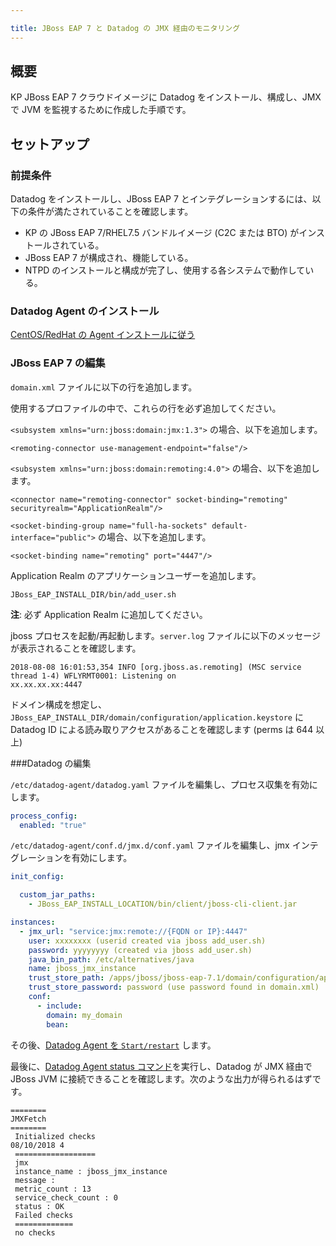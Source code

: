 ```yaml
---

title: JBoss EAP 7 と Datadog の JMX 経由のモニタリング
---
```


## 概要

KP JBoss EAP 7 クラウドイメージに Datadog をインストール、構成し、JMX で JVM を監視するために作成した手順です。

## セットアップ

### 前提条件

Datadog をインストールし、JBoss EAP 7 とインテグレーションするには、以下の条件が満たされていることを確認します。

* KP の JBoss EAP 7/RHEL7.5 バンドルイメージ (C2C または BTO) がインストールされている。
* JBoss EAP 7 が構成され、機能している。
* NTPD のインストールと構成が完了し、使用する各システムで動作している。

### Datadog Agent のインストール

[CentOS/RedHat の Agent インストールに従う][1]

### JBoss EAP 7 の編集

`domain.xml` ファイルに以下の行を追加します。

使用するプロファイルの中で、これらの行を必ず追加してください。

`<subsystem xmlns="urn:jboss:domain:jmx:1.3">` の場合、以下を追加します。

```text
<remoting-connector use-management-endpoint="false"/>
```

`<subsystem xmlns="urn:jboss:domain:remoting:4.0">` の場合、以下を追加します。

```text
<connector name="remoting-connector" socket-binding="remoting" securityrealm="ApplicationRealm"/>
```

`<socket-binding-group name="full-ha-sockets" default-interface="public">` の場合、以下を追加します。

```text
<socket-binding name="remoting" port="4447"/>
```

Application Realm のアプリケーションユーザーを追加します。

```text
JBoss_EAP_INSTALL_DIR/bin/add_user.sh
```

**注**: 必ず Application Realm に追加してください。

jboss プロセスを起動/再起動します。`server.log` ファイルに以下のメッセージが表示されることを確認します。

```text
2018-08-08 16:01:53,354 INFO [org.jboss.as.remoting] (MSC service thread 1-4) WFLYRMT0001: Listening on
xx.xx.xx.xx:4447
```

ドメイン構成を想定し、`JBoss_EAP_INSTALL_DIR/domain/configuration/application.keystore` に Datadog ID による読み取りアクセスがあることを確認します (perms は 644 以上)

###Datadog の編集

`/etc/datadog-agent/datadog.yaml` ファイルを編集し、プロセス収集を有効にします。

```yaml
process_config:
  enabled: "true"
```

`/etc/datadog-agent/conf.d/jmx.d/conf.yaml` ファイルを編集し、jmx インテグレーションを有効にします。

```yaml
init_config:

  custom_jar_paths:
    - JBoss_EAP_INSTALL_LOCATION/bin/client/jboss-cli-client.jar

instances:
  - jmx_url: "service:jmx:remote://{FQDN or IP}:4447"
    user: xxxxxxxx (userid created via jboss add_user.sh)
    password: yyyyyyyy (created via jboss add_user.sh)
    java_bin_path: /etc/alternatives/java
    name: jboss_jmx_instance
    trust_store_path: /apps/jboss/jboss-eap-7.1/domain/configuration/application.keystore
    trust_store_password: password (use password found in domain.xml)
    conf:
      - include:
        domain: my_domain
        bean:
```

その後、[Datadog Agent を `Start/restart`][2] します。

最後に、[Datadog Agent status コマンド][3]を実行し、Datadog が JMX 経由で JBoss JVM に接続できることを確認します。次のような出力が得られるはずです。

```text
========
JMXFetch
========
 Initialized checks
08/10/2018 4
 ==================
 jmx
 instance_name : jboss_jmx_instance
 message :
 metric_count : 13
 service_check_count : 0
 status : OK
 Failed checks
 =============
 no checks
```

[1]: https://app.datadoghq.com/account/settings#agent/centos
[2]: /ja/agent/guide/agent-commands/#start-stop-and-restart-the-agent
[3]: /ja/agent/guide/agent-commands/#agent-status-and-information
